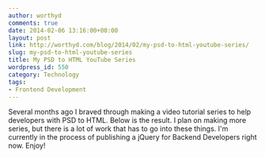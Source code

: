 ```yaml
---
author: worthyd
comments: true
date: 2014-02-06 13:16:00+00:00
layout: post
link: http://worthyd.com/blog/2014/02/my-psd-to-html-youtube-series/
slug: my-psd-to-html-youtube-series
title: My PSD to HTML YouTube Series
wordpress_id: 550
category: Technology
tags:
- Frontend Development
---
```


Several months ago I braved through making a video tutorial series to help developers with PSD to HTML. Below is the result.  I plan on making more series, but there is a lot of work that has to go into these things.  I'm currently in the process of publishing a jQuery for Backend Developers right now. Enjoy!


